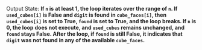 Output State: **If `n` is at least 1, the loop iterates over the range of `n`. If `used_cubes[i]` is False and `digit` is found in `cube_faces[i]`, then `used_cubes[i]` is set to True, `found` is set to True, and the loop breaks. If `n` is 0, the loop does not execute, and `used_cubes` remains unchanged, and `found` stays False. After the loop, if `found` is still False, it indicates that `digit` was not found in any of the available `cube_faces`.**